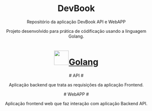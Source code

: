 <!-- # devbook -->

<!-- <h1 align="center">DevBook</h1>

<h1 align="center">
    <a href="https://go.dev/">🔗 Go</a>
</h1>
<p align="center">Repositório dedicado para aprendizagem do curso de Go na plataforma Udemy</p>

 -->
<h1 align="center">DevBook</h1>

<p align="center">Repositório da aplicação DevBook API e WebAPP</p>

<p align="center">Projeto desenvolvido para prática de códificação usando a linguagem Golang.</p>

<h1 align="center">
    <a href="https://go.dev/"><img src="./icons/GoLang.svg" width="48">Golang</a>
</h1>

<p align="center"># API #</p>

<p align="center">Aplicação backend que trata as requisições da aplicação Frontend.</p>

<p align="center"># WebAPP #</p>

<p align="center">Aplicação frontend web que faz interação com aplicação Backend API.</p>